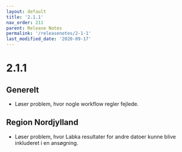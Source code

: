 ```yaml
---
layout: default
title: '2.1.1'
nav_order: 211
parent: Release Notes
permalink: '/releasenotes/2-1-1'
last_modified_date: '2020-09-17'
---
```


# 2.1.1

## Generelt

- Løser problem, hvor nogle workflow regler fejlede.

## Region Nordjylland

- Løser problem, hvor Labka resultater for andre datoer kunne blive inkluderet i en ansøgning.
